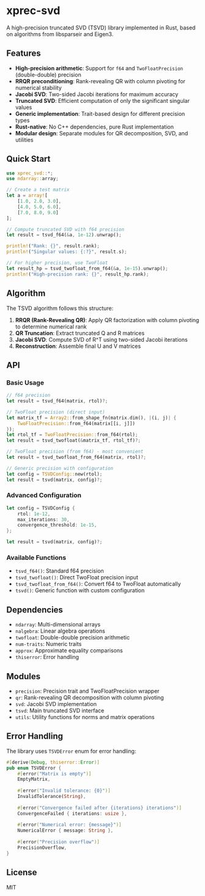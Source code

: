 # xprec-svd

A high-precision truncated SVD (TSVD) library implemented in Rust, based on algorithms from libsparseir and Eigen3.

## Features

- **High-precision arithmetic**: Support for `f64` and `TwoFloatPrecision` (double-double) precision
- **RRQR preconditioning**: Rank-revealing QR with column pivoting for numerical stability
- **Jacobi SVD**: Two-sided Jacobi iterations for maximum accuracy
- **Truncated SVD**: Efficient computation of only the significant singular values
- **Generic implementation**: Trait-based design for different precision types
- **Rust-native**: No C++ dependencies, pure Rust implementation
- **Modular design**: Separate modules for QR decomposition, SVD, and utilities

## Quick Start

```rust
use xprec_svd::*;
use ndarray::array;

// Create a test matrix
let a = array![
    [1.0, 2.0, 3.0],
    [4.0, 5.0, 6.0],
    [7.0, 8.0, 9.0]
];

// Compute truncated SVD with f64 precision
let result = tsvd_f64(&a, 1e-12).unwrap();

println!("Rank: {}", result.rank);
println!("Singular values: {:?}", result.s);

// For higher precision, use TwoFloat
let result_hp = tsvd_twofloat_from_f64(&a, 1e-15).unwrap();
println!("High-precision rank: {}", result_hp.rank);
```

## Algorithm

The TSVD algorithm follows this structure:

1. **RRQR (Rank-Revealing QR)**: Apply QR factorization with column pivoting to determine numerical rank
2. **QR Truncation**: Extract truncated Q and R matrices
3. **Jacobi SVD**: Compute SVD of R^T using two-sided Jacobi iterations
4. **Reconstruction**: Assemble final U and V matrices

## API

### Basic Usage

```rust
// f64 precision
let result = tsvd_f64(matrix, rtol)?;

// TwoFloat precision (direct input)
let matrix_tf = Array2::from_shape_fn(matrix.dim(), |(i, j)| {
    TwoFloatPrecision::from_f64(matrix[[i, j]])
});
let rtol_tf = TwoFloatPrecision::from_f64(rtol);
let result = tsvd_twofloat(&matrix_tf, rtol_tf)?;

// TwoFloat precision (from f64) - most convenient
let result = tsvd_twofloat_from_f64(matrix, rtol)?;

// Generic precision with configuration
let config = TSVDConfig::new(rtol);
let result = tsvd(matrix, config)?;
```

### Advanced Configuration

```rust
let config = TSVDConfig {
    rtol: 1e-12,
    max_iterations: 30,
    convergence_threshold: 1e-15,
};

let result = tsvd(matrix, config)?;
```

### Available Functions

- `tsvd_f64()`: Standard f64 precision
- `tsvd_twofloat()`: Direct TwoFloat precision input
- `tsvd_twofloat_from_f64()`: Convert f64 to TwoFloat automatically
- `tsvd()`: Generic function with custom configuration

## Dependencies

- `ndarray`: Multi-dimensional arrays
- `nalgebra`: Linear algebra operations
- `twofloat`: Double-double precision arithmetic
- `num-traits`: Numeric traits
- `approx`: Approximate equality comparisons
- `thiserror`: Error handling

## Modules

- `precision`: Precision trait and TwoFloatPrecision wrapper
- `qr`: Rank-revealing QR decomposition with column pivoting
- `svd`: Jacobi SVD implementation
- `tsvd`: Main truncated SVD interface
- `utils`: Utility functions for norms and matrix operations

## Error Handling

The library uses `TSVDError` enum for error handling:

```rust
#[derive(Debug, thiserror::Error)]
pub enum TSVDError {
    #[error("Matrix is empty")]
    EmptyMatrix,
    
    #[error("Invalid tolerance: {0}")]
    InvalidTolerance(String),
    
    #[error("Convergence failed after {iterations} iterations")]
    ConvergenceFailed { iterations: usize },
    
    #[error("Numerical error: {message}")]
    NumericalError { message: String },
    
    #[error("Precision overflow")]
    PrecisionOverflow,
}
```

## License

MIT
